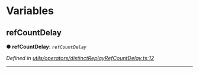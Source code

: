 

# Variables

<a id="refcountdelay"></a>

##  refCountDelay

**● refCountDelay**: *`refCountDelay`*

*Defined in [utils/operators/distinctReplayRefCountDelay.ts:12](https://github.com/paritytech/js-libs/blob/1c7cf48/packages/light.js/src/utils/operators/distinctReplayRefCountDelay.ts#L12)*

___

